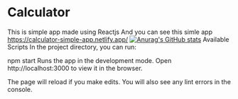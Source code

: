 # Calculator
This is simple app made using Reactjs And you can see this simle app https://calculator-simple-app.netlify.app/
[![Anurag's GitHub stats](https://github-readme-stats.vercel.app/api?username=vaxobjanovdev)](https://github.com/VaxobjanovDev/github-readme-stats)
Available Scripts
In the project directory, you can run:

npm start
Runs the app in the development mode.
Open http://localhost:3000 to view it in the browser.

The page will reload if you make edits.
You will also see any lint errors in the console.
